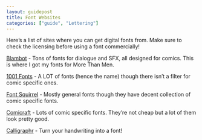 ```yaml
---
layout: guidepost
title: Font Websites
categories: ["guide", "Lettering"]
---
```


Here’s a list of sites where you can get digital fonts from. Make sure to check the licensing before using a font commercially!

[Blambot](http://www.blambot.com/fonts_index.shtml) - Tons of fonts for dialogue and SFX, all designed for comics. This is where I got my fonts for More Than Men.

[1001 Fonts](http://www.1001fonts.com/) - A LOT of fonts (hence the name) though there isn’t a filter for comic specific ones.

[Font Squirrel](https://www.fontsquirrel.com/fonts/list/classification/comic) - Mostly general fonts though they have decent collection of comic specific fonts.

[Comicraft](http://www.comicbookfonts.com/) - Lots of comic specific fonts. They’re not cheap but a lot of them look pretty good.

[Calligraphr](https://www.calligraphr.com/) - Turn your handwriting into a font!